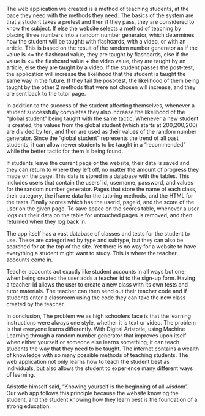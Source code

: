 The web application we created is a method of teaching students, at the pace they need with the methods they need. The basics of the system are that a student takes a pretest and then if they pass, they are considered to know the subject. If else the website selects a method of teaching by placing three numbers into a random number generator, which determines how the student will be taught: with flashcards, with a video, or with an article. This is based on the result of the random number generator as if the value is <= the flashcard value, they are taught by flashcards, else if the value is <= the flashcard value + the video value, they are taught by an article, else they are taught by a video. If the student passes the post-test, the application will increase the likelihood that the student is taught the same way in the future. If they fail the post-test, the likelihood of them being taught by the other 2 methods that were not chosen will increase, and they are sent back to the tutor page. 
	
In addition to the success of the student affecting themselves, whenever a student successfully completes they also increase the likelihood of the “global student” being taught with the same tactic. Whenever a new student is created, the values from the global student (which starts at 200,200,200) are divided by ten, and then are used as their values of the random number generator. Since the “global student” represents the trend of all past students, it can allow newer students to be taught in a “recommended” while the better tactic for them is being found.
	
If students leave the current page or the website, their data is saved and they can return to where they left off, no matter the amount of progress they made on the page. This data is stored in a database with the tables. This includes users that contain the users’ id, username, password, and values for the random number generator. Pages that store the name of each class, their category, the iframe data for the tutoring methods, and the HTML for the tests. Finally scores which has the userid, pageid, and the score of the user on the given page. To save space on the scores table, whenever a user logs out their data on the table for untouched pages is removed, and then returned when they log back in.

The app itself has a vast database of classes and tests for the student to use. These are categorized by type and subtype, but they can also be searched for at the top of the site. Yet there is no way for a website to have everything a student might want to study. This is where the teacher accounts come in.
	
Teacher accounts act exactly like student accounts in all ways but one; when being created the user adds a teacher id to the sign-up form. Having a teacher-id allows the user to create a new class with its own tests and tutor materials. The teacher can then send out their teacher code and if students enter a classroom using the code they can take the new class created by the teacher.
	
In conclusion, The problem we as high schoolers face is that the learning instructions were always one style, whether it is text or video. The problem is that everyone learns differently. With Digital Aristotle, using Machine Learning through a random number generator that improves upon itself when either yourself or someone else learns something, it can teach students the way that they need to be taught. The internet contains a wealth of knowledge with so many possible methods of teaching students. The web application not only learns how to teach the student best as individuals, but also allows the student to experience many different ways of learning.

Aristotle himself said, “Knowing yourself is the beginning of all wisdom”. Our web app follows this principle because the website knowing the student, and the student knowing how they learn best is the foundation of a strong education.
